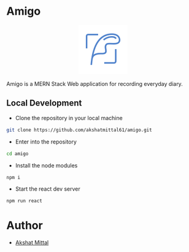 # Amigo

<p align="center">

<img src="./public/images/favicon-128.png" alt="Amigo" />

</p>

Amigo is a MERN Stack Web application for recording everyday diary.

## Local Development

-   Clone the repository in your local machine

```sh
git clone https://github.com/akshatmittal61/amigo.git
```

-   Enter into the repository

```sh
cd amigo
```

-   Install the node modules

```sh
npm i
```

-   Start the react dev server

```sh
npm run react
```

# Author

- [Akshat Mittal](https://github.com/akshatmittal61)
